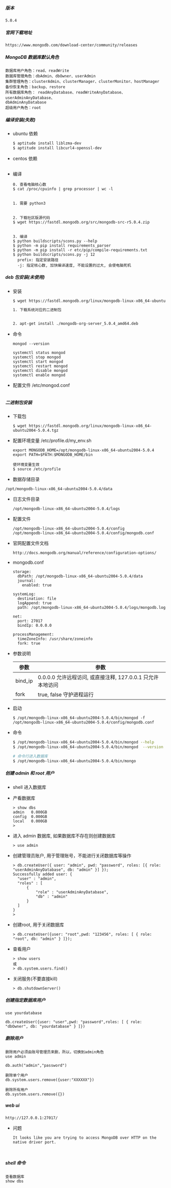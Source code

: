 ##### 版本

```
5.0.4
```

##### 官网下载地址

```
https://www.mongodb.com/download-center/community/releases
```

#####  MongoDB 数据库默认角色

```
数据库用户角色：read、readWrite
数据库管理角色：dbAdmin、dbOwner、userAdmin
集群管理角色：clusterAdmin、clusterManager、clusterMonitor、hostManager
备份恢复角色：backup、restore
所有数据库角色： readAnyDatabase、readWriteAnyDatabase、userAdminAnyDatabase、
dbAdminAnyDatabase
超级用户角色：root
```

##### 编译安装(失败)

- ubuntu 依赖

  ```bash
  $ aptitude install liblzma-dev 
  $ aptitude install libcurl4-openssl-dev
  ```

- centos 依赖

  ```
  ```

- 编译

  ```
  0. 查看电脑核心数
  $ cat /proc/cpuinfo | grep processor | wc -l
  
  
  1. 需要 python3
  
  
  2. 下载社区版源代码
  $ wget https://fastdl.mongodb.org/src/mongodb-src-r5.0.4.zip
  
  
  3. 编译
  $ python buildscripts/scons.py --help
  $ python -m pip install requirements_parser
  $ python -m pip install -r etc/pip/compile-requirements.txt
  $ python buildscripts/scons.py -j 12
  	prefix: 指定安装路径
  	-j: 指定核心数, 加快编译速度, 不能设置的过大, 会使电脑死机
  ```

##### deb 包安装(未使用)

- 安装

  ```bash
  $ wget https://fastdl.mongodb.org/linux/mongodb-linux-x86_64-ubuntu2004-5.0.4.tgz
  
  1. 下载系统对应的二进制包
  
  
  2. apt-get install ./mongodb-org-server_5.0.4_amd64.deb
  ```
  
- 命令

  ```
  mongod --version
  
  systemctl status mongod
  systemctl stop mongod
  systemctl start mongod
  systemctl restart mongod
  systemctl disable mongod
  systemctl enable mongod
  ```

- 配置文件 /etc/mongod.conf

  ```
  
  ```

##### 二进制包安装

- 下载包

  ```
  $ wget https://fastdl.mongodb.org/linux/mongodb-linux-x86_64-ubuntu2004-5.0.4.tgz
  ```

- 配置环境变量 /etc/profile.d/my_env.sh

  ```
  export MONGODB_HOME=/opt/mongodb-linux-x86_64-ubuntu2004-5.0.4 
  export PATH=$PATH:$MONGODB_HOME/bin
  
  使环境变量生效
  $ source /etc/profile
  ```

-  数据存储目录

  ```
  /opt/mongodb-linux-x86_64-ubuntu2004-5.0.4/data
  ```

- 日志文件目录

  ```
  /opt/mongodb-linux-x86_64-ubuntu2004-5.0.4/logs
  ```

- 配置文件 

  ```
  /opt/mongodb-linux-x86_64-ubuntu2004-5.0.4/config
  /opt/mongodb-linux-x86_64-ubuntu2004-5.0.4/config/mongodb.conf
  ```

- 官网配置文件文档

  ```
  http://docs.mongodb.org/manual/reference/configuration-options/
  ```

- mongodb.conf

  ```
  storage:
    dbPath: /opt/mongodb-linux-x86_64-ubuntu2004-5.0.4/data
    journal:
      enabled: true
  
  systemLog:
    destination: file
    logAppend: true
    path: /opt/mongodb-linux-x86_64-ubuntu2004-5.0.4/logs/mongodb.log
  
  net:
    port: 27017
    bindIp: 0.0.0.0
  
  processManagement:
    timeZoneInfo: /usr/share/zoneinfo
    fork: true
  ```

- 参数说明

  | 参数    | 参数                                                       |
  | ------- | ---------------------------------------------------------- |
  | bind_ip | 0.0.0.0 允许远程访问, 或直接注释, 127.0.0.1 只允许本地访问 |
  | fork    | true, false 守护进程运行                                   |

- 启动

  ```
  $ /opt/mongodb-linux-x86_64-ubuntu2004-5.0.4/bin/mongod -f /opt/mongodb-linux-x86_64-ubuntu2004-5.0.4/config/mongodb.conf
  ```

- 命令

  ```bash
  $ /opt/mongodb-linux-x86_64-ubuntu2004-5.0.4/bin/mongod --help
  $ /opt/mongodb-linux-x86_64-ubuntu2004-5.0.4/bin/mongod  --version
  
  # 命令行进入数据库
  $ /opt/mongodb-linux-x86_64-ubuntu2004-5.0.4/bin/mongo
  ```

##### 创建 admin 和 root 用户

- shell 进入数据库

- 产看数据库

  ```
  > show dbs
  admin   0.000GB
  config  0.000GB
  local   0.000GB
  >
  ```

- 进入 admin 数据库, 如果数据库不存在则创建数据库

  ```
  > use admin
  ```

- 创建管理员账户, 用于管理账号，不能进行关闭数据库等操作

  ```
  > db.createUser({ user: "admin", pwd: "password", roles: [{ role: "userAdminAnyDatabase", db: "admin" }] });
  Successfully added user: {
  	"user" : "admin",
  	"roles" : [
  		{
  			"role" : "userAdminAnyDatabase",
  			"db" : "admin"
  		}
  	]
  }
  > 
  ```

- 创建root, 用于关闭数据库

  ```
  > db.createUser({user: "root",pwd: "123456", roles: [ { role: "root", db: "admin" } ]});
  ```

- 查看用户

  ```
  > show users
  或
  > db.system.users.find()
  ```

- 关闭服务(不要直接kill)

  ```
  > db.shutdownServer()
  ```

##### 创建指定数据库用户

```
use yourdatabase

db.createUser({user: "user",pwd: "password",roles: [ { role: "dbOwner", db: "yourdatabase" } ]})
```

##### 删除用户

```
删除用户必须由账号管理员来删，所以，切换到admin角色
use admin

db.auth("admin","password")

删除单个用户
db.system.users.remove({user:"XXXXXX"})

删除所有用户
db.system.users.remove({})
```

##### web ui

```
http://127.0.0.1:27017/
```

- 问题

  ```
  It looks like you are trying to access MongoDB over HTTP on the native driver port.
  
  ```

  

```


```



#####  shell 命令

```
查看数据库
show dbs



```



